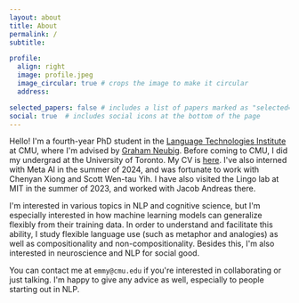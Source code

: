 ```yaml
---
layout: about
title: About
permalink: /
subtitle:

profile:
  align: right
  image: profile.jpeg
  image_circular: true # crops the image to make it circular
  address:

selected_papers: false # includes a list of papers marked as "selected={true}"
social: true  # includes social icons at the bottom of the page
---
```


Hello! I'm a fourth-year PhD student in the [Language Technologies Institute](https://lti.cs.cmu.edu/) at CMU, where I'm advised by [Graham Neubig](http://www.phontron.com/). Before coming to CMU, I did my undergrad at the University of Toronto. My CV is [here](assets/pdf/CV_2024.pdf). I've also interned with Meta AI in the summer of 2024, and was fortunate to work with Chenyan Xiong and Scott Wen-tau Yih. I have also visited the Lingo lab at MIT in the summer of 2023, and worked with Jacob Andreas there.

I'm interested in various topics in NLP and cognitive science, but I'm especially interested in how machine learning models can generalize flexibly from their training data. In order to understand and facilitate this ability, I study flexible language use (such as metaphor and analogies) as well as compositionality and non-compositionality. Besides this, I'm also interested in neuroscience and NLP for social good.

You can contact me at `emmy@cmu.edu` if you're interested in collaborating or just talking. I'm happy to give any advice as well, especially to people starting out in NLP.
